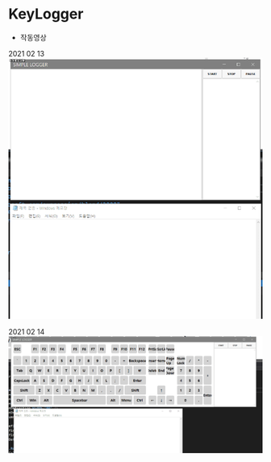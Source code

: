 # KeyLogger

* 작동영상

2021 02 13
<img src="/img/img1.gif" title="px(픽셀) 크기 설정" alt="RubberDuck"></img><br/>

2021 02 14
<img src="/img/img2.gif" title="px(픽셀) 크기 설정" alt="RubberDuck"></img><br/>
